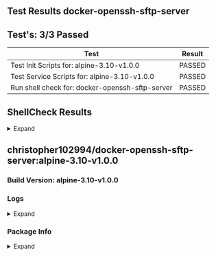 ## Test Results docker-openssh-sftp-server

## Test's: 3/3 Passed

| Test | Result |
| ----------------------- | --- |
| Test Init Scripts for: alpine-3.10-v1.0.0 | PASSED |
| Test Service Scripts for: alpine-3.10-v1.0.0 | PASSED |
| Run shell check for: docker-openssh-sftp-server | PASSED |

<main>

<section markdown="1">
 
## ShellCheck Results

<details><summary>Expand</summary><blockquote><p>

<details><summary>File: rootfs/etc/cont-init.d/60-set-logging-levels</summary><p>

```

In /workspace/rootfs/etc/cont-init.d/60-set-logging-levels line 11:
	echo $1 | tr a-z A-Z
                     ^-^ SC2018: Use '[:lower:]' to support accents and foreign alphabets.
                         ^-^ SC2019: Use '[:upper:]' to support accents and foreign alphabets.


In /workspace/rootfs/etc/cont-init.d/60-set-logging-levels line 19:
	QUIET|FATAL|ERROR|INFO|VERBOSE|DEBUG|DEBUG1|DEBUG2|DEBUG3|INFO)
                          ^--^ SC2221: This pattern always overrides a later one on line 19.
                                                                  ^--^ SC2222: This pattern never matches because of a previous pattern on line 19.

For more information:
  https://www.shellcheck.net/wiki/SC2221 -- This pattern always overrides a l...
  https://www.shellcheck.net/wiki/SC2222 -- This pattern never matches becaus...
  https://www.shellcheck.net/wiki/SC2018 -- Use '[:lower:]' to support accent...

```

</p></details>

<details><summary>File: tools/build/build_container.sh</summary><p>

```

In /workspace/tools/build/build_container.sh line 77:
source "${SCRIPTS_DIR}"/load_env_files.sh $ENV
       ^-- SC1090: Can't follow non-constant source. Use a directive to specify location.


In /workspace/tools/build/build_container.sh line 80:
source "${SCRIPTS_DIR}"/versioning.sh || true
       ^----------------------------^ SC1090: Can't follow non-constant source. Use a directive to specify location.

For more information:
  https://www.shellcheck.net/wiki/SC1090 -- Can't follow non-constant source....

```

</p></details>

<details><summary>File: tools/scripts/push_readme_to_dockerhub.sh</summary><p>

```

In /workspace/tools/scripts/push_readme_to_dockerhub.sh line 20:
				--write-out %{response_code} \
                                             ^-- SC1083: This { is literal. Check expression (missing ;/\n?) or quote it.
                                                           ^-- SC1083: This } is literal. Check expression (missing ;/\n?) or quote it.

For more information:
  https://www.shellcheck.net/wiki/SC1083 -- This { is literal. Check expressi...

```

</p></details>

<details><summary>File: tools/scripts/push_git_tag.sh</summary><p>

```

In /workspace/tools/scripts/push_git_tag.sh line 12:
		--data '{ "user" : { "email" : "${GIT_EMAIL}", "password" : "${GIT_TOKEN}" },
                       ^-- SC2016: Expressions don't expand in single quotes, use double quotes for that.

For more information:
  https://www.shellcheck.net/wiki/SC2016 -- Expressions don't expand in singl...

```

</p></details>

<details><summary>File: tools/scripts/load_env_files.sh</summary><p>

```

In /workspace/tools/scripts/load_env_files.sh line 15:
		export $(grep -Ev '^#' "${FILE}" | xargs)
                       ^-- SC2046: Quote this to prevent word splitting.

For more information:
  https://www.shellcheck.net/wiki/SC2046 -- Quote this to prevent word splitt...

```

</p></details>

<details><summary>File: tools/scripts/docker_test.sh</summary><p>

```

In /workspace/tools/scripts/docker_test.sh line 9:
	TAG="$(cat "${ENV}" | grep "IMAGE_TAG=" | sed 's#.*=##')"
                   ^------^ SC2002: Useless cat. Consider 'cmd < file | ..' or 'cmd file | ..' instead.

For more information:
  https://www.shellcheck.net/wiki/SC2002 -- Useless cat. Consider 'cmd < file...

```

</p></details>

<details><summary>File: tools/scripts/versioning.sh</summary><p>

```

In /workspace/tools/scripts/versioning.sh line 11:
if [ $? -eq 0 ]; then
     ^-- SC2181: Check exit code directly with e.g. 'if mycmd;', not indirectly with $?.

For more information:
  https://www.shellcheck.net/wiki/SC2181 -- Check exit code directly with e.g...

```

</p></details>

</blockquote></p></details>
</section>
 

<section markdown="1">

## christopher102994/docker-openssh-sftp-server:alpine-3.10-v1.0.0

### Build Version: alpine-3.10-v1.0.0

### Logs

<details><summary>Expand</summary><p>

```
[s6-init] making user provided files available at /var/run/s6/etc...exited 0.
[s6-init] ensuring user provided files have correct perms...exited 0.
[fix-attrs.d] applying ownership & permissions fixes...
[fix-attrs.d] 50-sftp-attrs: applying... 
[fix-attrs.d] 50-sftp-attrs: exited 0.
[fix-attrs.d] done.
[cont-init.d] executing container initialization scripts...
[cont-init.d] 01-users-and-groups: executing... 
usermod: no changes
[cont-init.d] 01-users-and-groups: exited 0.
[cont-init.d] 05-init-mounted-folders: executing... 
[05-init-mounted-folders]: First boot with mounted /config/data detected.
[05-init-mounted-folders]: First boot with mounted /config/log detected.
[cont-init.d] 05-init-mounted-folders: exited 0.
[cont-init.d] 10-display-container-info: executing... 
[10-display-container-info]: 
-------------------------
# USER DEFINED VARIABLES:
-------------------------
PUID=900
LOG_LEVEL=INFO
USERNAME=user
PGID=900
PASSWORD=password
GROUPNAME=user
-------------------------
# UID/GID of user:
-------------------------
UID: 900
GID: 900
-------------------------
# FOLDER PERMISSIONS:
-------------------------
drwxr-xr-x 1 user user 4096 Mar 28 03:17 /app
drwxr-xr-x 4 user user 4096 Mar 30 01:44 /config
drwxr-xr-x 1 user user 4096 Mar 28 03:17 /defaults
-------------------------
[cont-init.d] 10-display-container-info: exited 0.
[cont-init.d] 50-setup-user-from-env: executing... 
Successfully set USERNAME and PASSWORD.
[cont-init.d] 50-setup-user-from-env: exited 0.
[cont-init.d] 60-set-logging-levels: executing... 
Successfully set Log Level to INFO
[cont-init.d] 60-set-logging-levels: exited 0.
[cont-init.d] 70-generate-ssh-keys: executing... 
Generating public/private ed25519 key pair.
Your identification has been saved in /config/.ssh/ssh_host_ed25519_key.
Your public key has been saved in /config/.ssh/ssh_host_ed25519_key.pub.
The key fingerprint is:
SHA256:mboFsWPaOSOZEfFZnDv/4VDgQOZ1as2EnaMsCJUQpdw root@8492bcdc2b3d
The key's randomart image is:
+--[ED25519 256]--+
|    +=o++..oo.   |
|   ..=.=+.o*+    |
|    +.E..=ooo.   |
|     ..o+++ .    |
|    . = S+ .     |
|     B =  o .    |
|    = * .  + .   |
|     . =    o    |
|      .          |
+----[SHA256]-----+
Generating public/private rsa key pair.
Your identification has been saved in /config/.ssh/ssh_host_rsa_key.
Your public key has been saved in /config/.ssh/ssh_host_rsa_key.pub.
The key fingerprint is:
SHA256:hQNs8VodrpoH6Njk+vgW4T4DmgwD3yUtJtOyOzRMYgM root@8492bcdc2b3d
The key's randomart image is:
+---[RSA 4096]----+
|     .o.  .      |
|E     oo + .     |
|.  . o  = +      |
|oo= *.oo +       |
|o=.Oo=o S        |
|o B*+  +         |
|o=.=+.o .        |
|o.oo=  .         |
|  o=oo           |
+----[SHA256]-----+
Successfully Generated SSH keys.
[cont-init.d] 70-generate-ssh-keys: exited 0.
[cont-init.d] done.
[services.d] starting services
[run]: The Package Manager is apk
[services.d] done.
Starting openssh-server
Server listening on 0.0.0.0 port 22.
Server listening on :: port 22.

```

</p></details>

### Package Info

<details><summary>Expand</summary><p>

```
WARNING: Ignoring APKINDEX.00740ba1.tar.gz: No such file or directory
WARNING: Ignoring APKINDEX.d8b2a6f4.tar.gz: No such file or directory
musl-1.1.22-r3
busybox-1.30.1-r3
alpine-baselayout-3.1.2-r0
alpine-keys-2.1-r2
libcrypto1.1-1.1.1d-r2
libssl1.1-1.1.1d-r2
ca-certificates-cacert-20190108-r0
libtls-standalone-2.9.1-r0
ssl_client-1.30.1-r3
zlib-1.2.11-r1
apk-tools-2.10.4-r2
scanelf-1.2.3-r0
musl-utils-1.1.22-r3
libc-utils-0.7.1-r0
xz-libs-5.2.4-r0
xz-5.2.4-r0
ncurses-terminfo-base-6.1_p20190518-r2
ncurses-libs-6.1_p20190518-r2
readline-8.0.0-r0
bash-5.0.0-r0
ca-certificates-20190108-r0
libacl-2.2.52-r6
libattr-2.4.48-r0
coreutils-8.31-r0
linux-pam-1.3.0-r1
shadow-4.6-r2
tzdata-2019c-r0
openssh-keygen-8.1_p1-r0
openssh-server-common-8.1_p1-r0
openssh-server-8.1_p1-r0

```

</p></details>
</section>

</main>